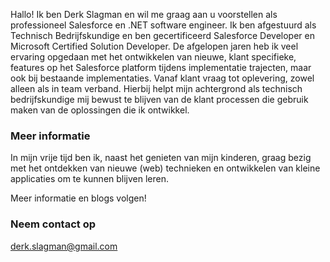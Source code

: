<!-- ---
layout: page
title: Over mij
permalink: /over-mij/
--- -->

Hallo! Ik ben Derk Slagman en wil me graag aan u voorstellen als professioneel Salesforce en .NET software engineer. Ik ben afgestuurd als Technisch Bedrijfskundige en ben gecertificeerd Salesforce Developer en Microsoft Certified Solution Developer. De afgelopen jaren heb ik veel ervaring opgedaan met het ontwikkelen van nieuwe, klant specifieke, features op het Salesforce platform tijdens implementatie trajecten, maar ook bij bestaande implementaties. Vanaf klant vraag tot oplevering, zowel alleen als in team verband. Hierbij helpt mijn achtergrond als technisch bedrijfskundige mij bewust te blijven van de klant processen die gebruik maken van de oplossingen die ik ontwikkel. 

### Meer informatie

In mijn vrije tijd ben ik, naast het genieten van mijn kinderen, graag bezig met het ontdekken van nieuwe (web) technieken en ontwikkelen van kleine applicaties om te kunnen blijven leren.

Meer informatie en blogs volgen!

### Neem contact op

[derk.slagman@gmail.com](mailto:derk.slagman@gmail.com)